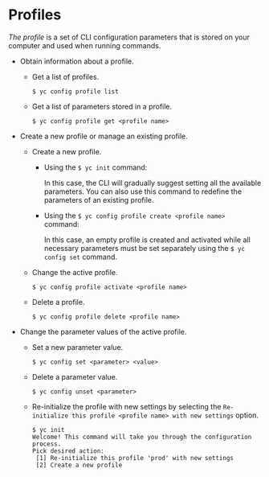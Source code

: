 # Profiles

_The profile_ is a set of CLI configuration parameters that is stored on your computer and used when running commands.

- Obtain information about a profile.

    - Get a list of profiles.

        ```
        $ yc config profile list
        ```

    - Get a list of parameters stored in a profile.

        ```
        $ yc config profile get <profile name>
        ```

- Create a new profile or manage an existing profile.

    - Create a new profile.

        - Using the `$ yc init` command:

            In this case, the CLI will gradually suggest setting all the available parameters.  You can also use this command to redefine the parameters of an existing profile.

        - Using the `$ yc config profile create <profile name>` command:

            In this case, an empty profile is created and activated while all necessary parameters must be set separately using the `$ yc config set` command.

    - Change the active profile.

        ```
        $ yc config profile activate <profile name>
        ```

    - Delete a profile.

        ```
        $ yc config profile delete <profile name>
        ```

- Change the parameter values of the active profile.

    - Set a new parameter value.

        ```
        $ yc config set <parameter> <value>
        ```

    - Delete a parameter value.

        ```
        $ yc config unset <parameter> 
        ```

    - Re-initialize the profile with new settings by selecting the `Re-initialize this profile <profile name> with new settings` option.

        ```
        $ yc init
        Welcome! This command will take you through the configuration process.
        Pick desired action:
         [1] Re-initialize this profile 'prod' with new settings
         [2] Create a new profile
        ```

